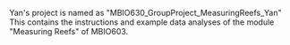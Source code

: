 Yan's project is named as "MBIO630_GroupProject_MeasuringReefs_Yan"
This contains the instructions and example data analyses of the module "Measuring Reefs" of MBIO603.